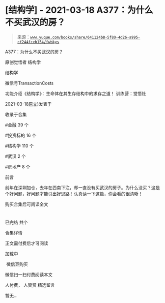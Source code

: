 # [结构学] - 2021-03-18 A377：为什么不买武汉的房？

> 来源：[`www.yuque.com/books/share/641124b8-5f80-4d26-a995-cf244fceb154/fwbkys`](https://www.yuque.com/books/share/641124b8-5f80-4d26-a995-cf244fceb154/fwbkys)



A377：为什么不买武汉的房？ 

原创觉悟者 结构学 

结构学 

微信号TransactionCosts 

功能介绍《结构学》：生命体在其生存结构中的求存之道！ 训练营：觉悟社 

2021-03-18[原文](https://mp.weixin.qq.com/s?__biz=MzIzMDYwOTM0Mg==&mid=2247485413&idx=1&sn=1f3339540496eb9e5ea109d8530f29dc&chksm=e8b19f34dfc6162225a694c1c2443d73b51bf6ca8dc53d4c18a30e6e2191e250967e711db589#rd))发表于 

收录于合集 

#金融 39 个 

#投资标的 16 个 

#结构学 110 个 

#武汉 2 个 

#房地产 8 个 

前言 

前年在深圳加仓，去年在西南下注，却一直没有买武汉的房子。为什么没买？这是个好问题，好问题才能引出好思路！认真读一下这篇，你会看的很清晰！ 

购买合集后可阅读全文 

# 

已完结 共个 

合集详情 

正文需付费后才可阅读 

加载中 

 微信豆购买 

微信扫一扫付费阅读本文 

人付费， 人赞赏 <ne-h3 id="hrNRp" data-lake-id="hrNRp"><ne-heading-ext><ne-heading-anchor></ne-heading-anchor><ne-heading-fold></ne-heading-fold></ne-heading-ext><ne-heading-content>精选留言</ne-heading-content></ne-h3> 

暂无...